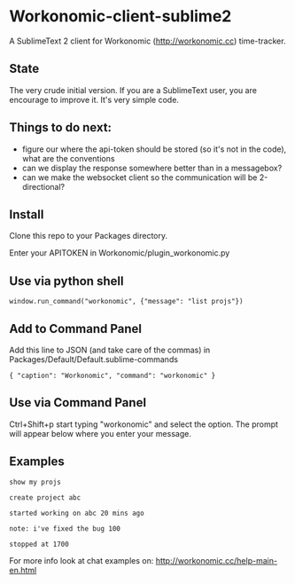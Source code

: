 Workonomic-client-sublime2
==========================

A SublimeText 2 client for Workonomic (http://workonomic.cc) time-tracker.

State
-----

The very crude initial version. If you are a SublimeText user, you are encourage to improve it. It's very simple code.

Things to do next:
------------------

- figure our where the api-token should be stored (so it's not in the code), what are the conventions
- can we display the response somewhere better than in a messagebox?
- can we make the websocket client so the communication will be 2-directional?

Install
-------

Clone this repo to your Packages directory.

Enter your APITOKEN in Workonomic/plugin_workonomic.py

Use via python shell
--------------------

    window.run_command("workonomic", {"message": "list projs"})

Add to Command Panel
--------------------

Add this line to JSON (and take care of the commas) in Packages/Default/Default.sublime-commands

    { "caption": "Workonomic", "command": "workonomic" }

Use via Command Panel
---------------------

Ctrl+Shift+p  start typing "workonomic" and select the option. The prompt will appear below where you enter your message.

Examples
--------

    show my projs

    create project abc

    started working on abc 20 mins ago

    note: i've fixed the bug 100

    stopped at 1700
    

For more info look at chat examples on: http://workonomic.cc/help-main-en.html
